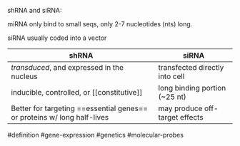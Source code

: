 shRNA and siRNA:

miRNA only bind to small seqs, only 2-7 nucleotides (nts) long.

siRNA usually coded into a vector


| shRNA                                                                   | siRNA                          |
| ----------------------------------------------------------------------- | ------------------------------ |
| *transduced*, and expressed in the nucleus                              | transfected directly into cell |
| inducible, controlled, or [[constitutive]]                              | long binding portion (~25 nt)  |
| Better for targeting ==essential genes== or proteins w/ long half-lives | may produce off-target effects |



#definition #gene-expression #genetics #molecular-probes 
